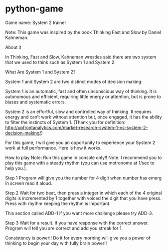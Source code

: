 # python-game
Game name: System 2 trainer

Note: This game was inspired by the book Thinking Fast and Slow by Daniel Kahneman.

About it

In Thinking, Fast and Slow, Kahneman wrestles said there are two system that we used to think such as System 1 and System 2.

What Are System 1 and System 2?

System 1 and System 2 are two distinct modes of decision making:

System 1 is an automatic, fast and often unconscious way of thinking. It is autonomous and efficient, requiring little energy or attention, but is prone to biases and systematic errors.

System 2 is an effortful, slow and controlled way of thinking. It requires energy and can’t work without attention but, once engaged, it has the ability to filter the instincts of System 1.
(Thank you for definition: http://upfrontanalytics.com/market-research-system-1-vs-system-2-decision-making/)

For this game, I will give you an opportunity to experience your System 2 work at full performance.
Here is how it works.

How to play
Note: Run this game in console only!!
Note: I recommend you to play this game with a steady rhythm (you can use metronome at 1/sec to help you.).

Step 1 
Program will give you the number for 4 digit when number has emerg in screen read it aloud.

Step 2 
Wait for two beat, then press a integer in which each of the 4 original digits is incremented by 1 together with voiced the digit that you have press. Press with rhythm keeping the rhythm is important.

This section called ADD-1 if you want more challenge please try ADD-3.

Step 3
Wait for a result. If you have response with the correct answer. Program will tell you are correct and add you streak for 1.

Consistency is power!!
Do it for every morning will give you a power of thinking to begin your day with fully brain power!!

